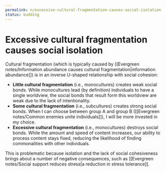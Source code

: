 ```yaml
---
permalink: n/excessive-cultural-fragmentation-causes-social-isolation
status: budding
---
```

# Excessive cultural fragmentation causes social isolation

Cultural fragmentation (which is typically caused by [[Evergreen notes/Information abundance causes cultural fragmentation|information abundance]]) is in an inverse U-shaped relationship with social cohesion:

- **Little cultural fragmentation** (i.e., monocultures) creates weak social bonds. While monocultures lead (by definition) individuals to have a single worldview, the social bonds that result form this worldview are weak due to the lack of intentionality.
- **Some cultural fragmentation** (i.e., subcultures) creates strong social bonds. When I can choose between group A and group B ([[Evergreen notes/Common enemies unite individuals]]), I will be more invested in my choice.
- **Excessive cultural fragmentation** (i.e., monocultures) destroys social bonds. While the amount and speed of content increases, our ability to process content stays fixed, reducing the likelihood of finding commonalities with other individuals.

This is problematic because isolation and the lack of social cohesiveness brings about a number of negative consequences, such as [[Evergreen notes/Social support reduces stress|a reduction in stress tolerance]].
